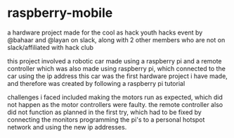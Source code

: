 # raspberry-mobile
a hardware project made for the cool as hack youth hacks event by @bahaar and @layan on slack, along with 2 other members who are not on slack/affiliated with hack club

this project involved a robotic car made using a raspberry pi and a remote controller which was also made using raspberry pi, which connected to the car using the ip address
this car was the first hardware project i have made, and therefore was created by following a raspberry pi tutorial

challenges i faced included making the motors run as expected, which did not happen as the motor controllers were faulty.
the remote controller also did not function as planned in the first try, which had to be fixed by connecting the monitors programming the pi's to a personal hotspot network and using the new ip addresses.
